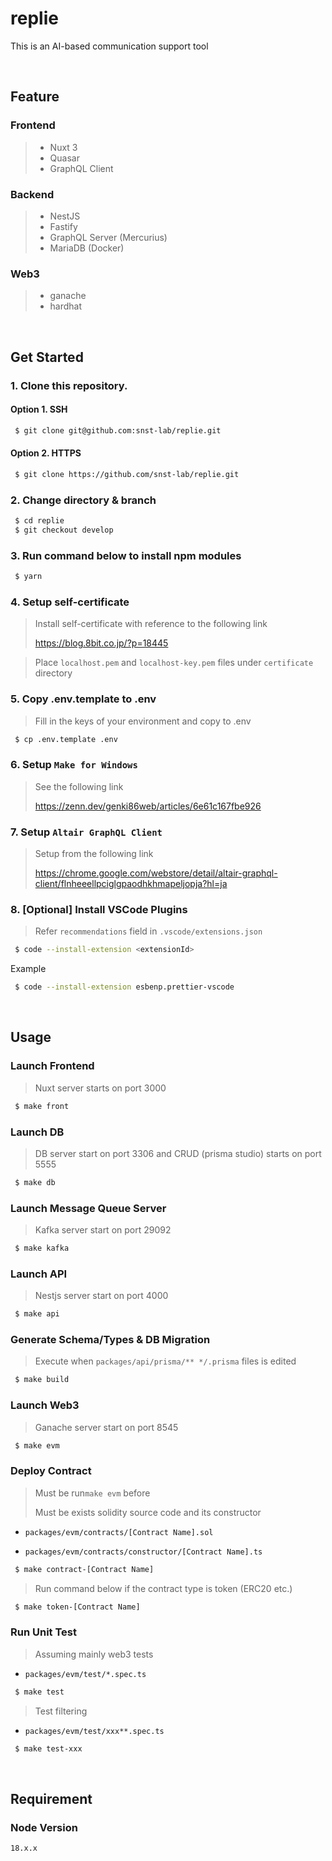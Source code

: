 # replie

This is an AI-based communication support tool

<br>

## Feature

### Frontend
> - Nuxt 3
> - Quasar
> - GraphQL Client

### Backend
> - NestJS
> - Fastify
> - GraphQL Server (Mercurius)
> - MariaDB (Docker)

### Web3
> - ganache
> - hardhat

<br>

## Get Started

### 1. Clone this repository.

#### Option 1. SSH

```sh
 $ git clone git@github.com:snst-lab/replie.git
```

#### Option 2. HTTPS

```sh
 $ git clone https://github.com/snst-lab/replie.git
```

### 2. Change directory & branch

```sh
 $ cd replie
 $ git checkout develop
```

### 3. Run command below to install npm modules

```sh
 $ yarn
```

### 4. Setup self-certificate

> Install self-certificate with reference to the following link
>
> https://blog.8bit.co.jp/?p=18445

> Place `localhost.pem` and `localhost-key.pem` files under `certificate` directory

### 5. Copy .env.template to .env

> Fill in the keys of your environment and copy to .env

```sh
 $ cp .env.template .env
```

### 6. Setup `Make for Windows`

> See the following link
>
> https://zenn.dev/genki86web/articles/6e61c167fbe926

### 7. Setup `Altair GraphQL Client`

> Setup from the following link
>
> https://chrome.google.com/webstore/detail/altair-graphql-client/flnheeellpciglgpaodhkhmapeljopja?hl=ja



### 8. [Optional] Install VSCode Plugins

> Refer `recommendations` field in `.vscode/extensions.json`

```sh
 $ code --install-extension <extensionId>
```

Example
```sh
 $ code --install-extension esbenp.prettier-vscode
```



<br>

## Usage

### Launch Frontend

> Nuxt server starts on port 3000

```sh
 $ make front
```

### Launch DB

> DB server start on port 3306 and CRUD (prisma studio) starts on port 5555

```sh
 $ make db
```

### Launch Message Queue Server

> Kafka server start on port 29092

```sh
 $ make kafka
```

### Launch API

> Nestjs server start on port 4000

```sh
 $ make api
```


### Generate Schema/Types & DB Migration

> Execute when `packages/api/prisma/** */.prisma` files is edited

```sh
 $ make build
```

### Launch Web3

> Ganache server start on port 8545

```sh
 $ make evm
```

### Deploy Contract

> Must be run`make evm` before
>
> Must be exists solidity source code and its constructor

- `packages/evm/contracts/[Contract Name].sol`

- `packages/evm/contracts/constructor/[Contract Name].ts`

```sh
 $ make contract-[Contract Name]
```

 > Run command below if the contract type is token (ERC20 etc.)

```sh
 $ make token-[Contract Name]
```

### Run Unit Test

> Assuming mainly web3 tests

- `packages/evm/test/*.spec.ts`

```sh
 $ make test
```

> Test filtering

- `packages/evm/test/xxx**.spec.ts`

```sh
 $ make test-xxx
```

<br>

## Requirement

### Node Version

```sh
18.x.x
```

